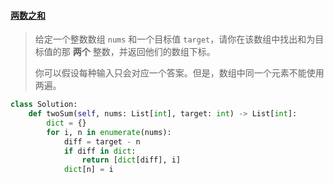 #### [两数之和](https://leetcode-cn.com/problems/two-sum/)

> 给定一个整数数组 `nums` 和一个目标值 `target`，请你在该数组中找出和为目标值的那 **两个** 整数，并返回他们的数组下标。
>
> 你可以假设每种输入只会对应一个答案。但是，数组中同一个元素不能使用两遍。

```python
class Solution:
    def twoSum(self, nums: List[int], target: int) -> List[int]:
        dict = {}
        for i, n in enumerate(nums):
            diff = target - n
            if diff in dict:
                return [dict[diff], i]
            dict[n] = i
```

